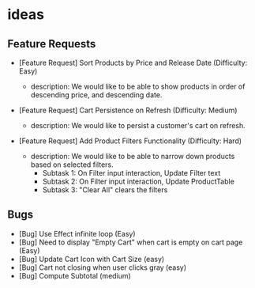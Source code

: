 # ideas

## Feature Requests

- [Feature Request] Sort Products by Price and Release Date (Difficulty: Easy)

  - description: We would like to be able to show products in order of descending price, and descending date.

- [Feature Request] Cart Persistence on Refresh (Difficulty: Medium)

  - description: We would like to persist a customer's cart on refresh.

- [Feature Request] Add Product Filters Functionality (Difficulty: Hard)

  - description: We would like to be able to narrow down products based on selected filters.
    - Subtask 1: On Filter input interaction, Update Filter text
    - Subtask 2: On Filter input interaction, Update ProductTable
    - Subtask 3: "Clear All" clears the filters

## Bugs

- [Bug] Use Effect infinite loop (Easy)
- [Bug] Need to display "Empty Cart" when cart is empty on cart page (Easy)
- [Bug] Update Cart Icon with Cart Size (easy)
- [Bug] Cart not closing when user clicks gray (easy)
- [Bug] Compute Subtotal (medium)
